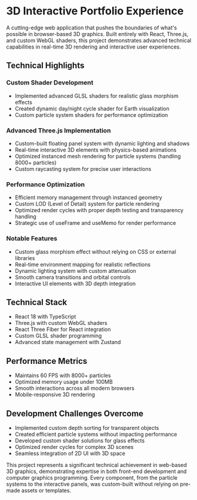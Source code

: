 # 3D Interactive Portfolio Experience

A cutting-edge web application that pushes the boundaries of what's possible in browser-based 3D graphics. Built entirely with React, Three.js, and custom WebGL shaders, this project demonstrates advanced technical capabilities in real-time 3D rendering and interactive user experiences.

## Technical Highlights

### Custom Shader Development
- Implemented advanced GLSL shaders for realistic glass morphism effects
- Created dynamic day/night cycle shader for Earth visualization
- Custom particle system shaders for performance optimization

### Advanced Three.js Implementation
- Custom-built floating panel system with dynamic lighting and shadows
- Real-time interactive 3D elements with physics-based animations
- Optimized instanced mesh rendering for particle systems (handling 8000+ particles)
- Custom raycasting system for precise user interactions

### Performance Optimization
- Efficient memory management through instanced geometry
- Custom LOD (Level of Detail) system for particle rendering
- Optimized render cycles with proper depth testing and transparency handling
- Strategic use of useFrame and useMemo for render performance

### Notable Features
- Custom glass morphism effect without relying on CSS or external libraries
- Real-time environment mapping for realistic reflections
- Dynamic lighting system with custom attenuation
- Smooth camera transitions and orbital controls
- Interactive UI elements with 3D depth integration

## Technical Stack
- React 18 with TypeScript
- Three.js with custom WebGL shaders
- React Three Fiber for React integration
- Custom GLSL shader programming
- Advanced state management with Zustand

## Performance Metrics
- Maintains 60 FPS with 8000+ particles
- Optimized memory usage under 100MB
- Smooth interactions across all modern browsers
- Mobile-responsive 3D rendering

## Development Challenges Overcome
- Implemented custom depth sorting for transparent objects
- Created efficient particle systems without impacting performance
- Developed custom shader solutions for glass effects
- Optimized render cycles for complex 3D scenes
- Seamless integration of 2D UI with 3D space

This project represents a significant technical achievement in web-based 3D graphics, demonstrating expertise in both front-end development and computer graphics programming. Every component, from the particle systems to the interactive panels, was custom-built without relying on pre-made assets or templates.
